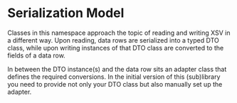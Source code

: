 ﻿# Serialization Model

Classes in this namespace approach the topic of reading and
writing XSV in a different way. Upon reading, data rows are
serialized into a typed DTO class, while upon writing instances
of that DTO class are converted to the fields of a data row.

In between the DTO instance(s) and the data row sits an adapter
class that defines the required conversions. In the initial
version of this (sub)library you need to provide not only
your DTO class but also manually set up the adapter.
